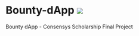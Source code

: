 # Bounty-dApp ![](https://travis-ci.org/remedcu/Bounty-dApp.svg?branch=master)

Bounty dApp - Consensys Scholarship Final Project
